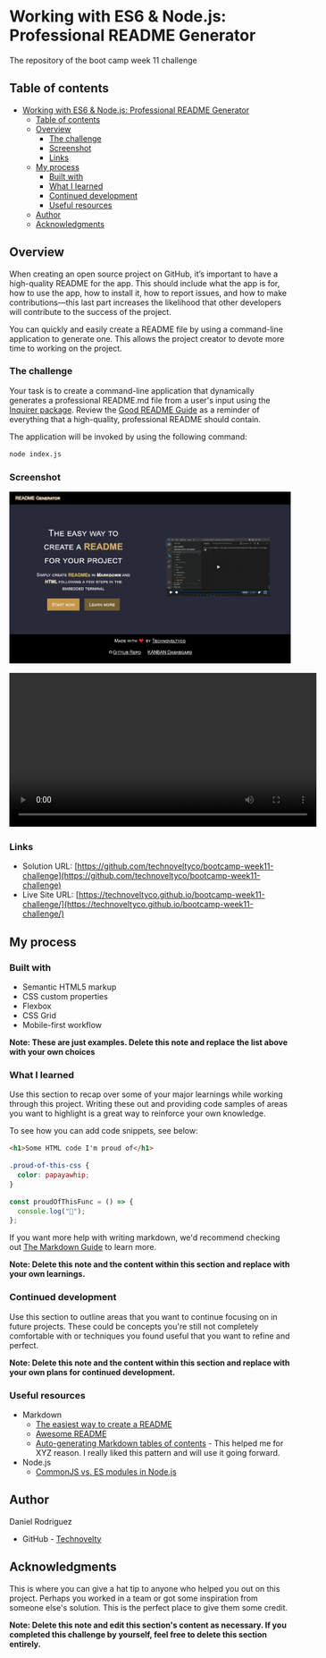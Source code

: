 # Working with ES6 & Node.js: Professional README Generator
The repository of the boot camp week 11 challenge

## Table of contents

- [Working with ES6 \& Node.js: Professional README Generator](#working-with-es6--nodejs-professional-readme-generator)
  - [Table of contents](#table-of-contents)
  - [Overview](#overview)
    - [The challenge](#the-challenge)
    - [Screenshot](#screenshot)
    - [Links](#links)
  - [My process](#my-process)
    - [Built with](#built-with)
    - [What I learned](#what-i-learned)
    - [Continued development](#continued-development)
    - [Useful resources](#useful-resources)
  - [Author](#author)
  - [Acknowledgments](#acknowledgments)

## Overview

When creating an open source project on GitHub, it’s important to have a high-quality README for the app. This should include what the app is for, how to use the app, how to install it, how to report issues, and how to make contributions—this last part increases the likelihood that other developers will contribute to the success of the project. 

You can quickly and easily create a README file by using a command-line application to generate one. This allows the project creator to devote more time to working on the project.


### The challenge

Your task is to create a command-line application that dynamically generates a professional README.md file from a user's input using the [Inquirer package](https://www.npmjs.com/package/inquirer). Review the [Good README Guide](../../01-HTML-Git-CSS/04-Important/Good-README-Guide/README.md) as a reminder of everything that a high-quality, professional README should contain. 

The application will be invoked by using the following command:

```bash
node index.js
```

### Screenshot

[![Landing page](./docs/assets/img/Screenshot%202023-02-21%20at%2013-28-36%20Landing%20page%20README%20Generator.png)](https://technoveltyco.github.io/bootcamp-week11-challenge/)

<video controls width="550">
  <source
    src="./docs/assets/media/walkthrough-readme-generator.mp4"
    type="video/mp4"
  />
  README Generator walkthrough video.
</video>

### Links

- Solution URL: [https://github.com/technoveltyco/bootcamp-week11-challenge](https://github.com/technoveltyco/bootcamp-week11-challenge)
- Live Site URL: [https://technoveltyco.github.io/bootcamp-week11-challenge/](https://technoveltyco.github.io/bootcamp-week11-challenge/)

## My process

### Built with

- Semantic HTML5 markup
- CSS custom properties
- Flexbox
- CSS Grid
- Mobile-first workflow


**Note: These are just examples. Delete this note and replace the list above with your own choices**

### What I learned

Use this section to recap over some of your major learnings while working through this project. Writing these out and providing code samples of areas you want to highlight is a great way to reinforce your own knowledge.

To see how you can add code snippets, see below:

```html
<h1>Some HTML code I'm proud of</h1>
```

```css
.proud-of-this-css {
  color: papayawhip;
}
```

```js
const proudOfThisFunc = () => {
  console.log("🎉");
};
```

If you want more help with writing markdown, we'd recommend checking out [The Markdown Guide](https://www.markdownguide.org/) to learn more.

**Note: Delete this note and the content within this section and replace with your own learnings.**

### Continued development

Use this section to outline areas that you want to continue focusing on in future projects. These could be concepts you're still not completely comfortable with or techniques you found useful that you want to refine and perfect.

**Note: Delete this note and the content within this section and replace with your own plans for continued development.**

### Useful resources

- Markdown
  - [The easiest way to create a README](https://readme.so/editor)
  - [Awesome README](https://github.com/matiassingers/awesome-readme)
  - [Auto-generating Markdown tables of contents](https://alexharv074.github.io/2018/08/28/auto-generating-markdown-tables-of-contents.html) - This helped me for XYZ reason. I really liked this pattern and will use it going forward.
- Node.js
  - [CommonJS vs. ES modules in Node.js](https://blog.logrocket.com/commonjs-vs-es-modules-node-js/)

## Author
  Daniel Rodriguez
- GitHub - [Technovelty](https://github.com/technoveltyco)

## Acknowledgments

This is where you can give a hat tip to anyone who helped you out on this project. Perhaps you worked in a team or got some inspiration from someone else's solution. This is the perfect place to give them some credit.

**Note: Delete this note and edit this section's content as necessary. If you completed this challenge by yourself, feel free to delete this section entirely.**
